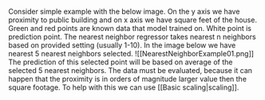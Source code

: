 Consider simple example with the below image. On the y axis we have proximity to public building and on x axis we have square feet of the house. Green and red points are known data that model trained on. White point is prediction point. The nearest neighbor regressor takes nearest n neighbors based on provided setting (usually 1-10). In the image below we have nearest 5 nearest neighbors selected.
![[NearestNeighborExample01.png]]
The prediction of this selected point will be based on average of the selected 5 nearest neighbors. The data must be evaluated, because it can happen that the proximity is in orders of magnitude larger value then the square footage. To help with this we can use [[Basic scaling|scaling]].